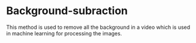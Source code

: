 # Background-subraction

This method is used to remove all the background in a video which is used in machine learning for processing the images.
